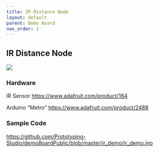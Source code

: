 ```yaml
---
title: IR Distance Node
layout: default
parent: Demo Board
nav_order: 1
---
```

## IR Distance Node
![](../attachments/pxl_20240711_130039653.jpg)
### Hardware
IR Sensor <https://www.adafruit.com/product/164>

Arduino "Metro" <https://www.adafruit.com/product/2488>

### Sample Code
<https://github.com/Prototyping-Studio/demoBoardPublic/blob/master/ir_demo/ir_demo.ino>
